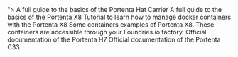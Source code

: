 <EssentialsColumn title="First Steps">
    <EssentialElement title="Portenta Hat Carrier User Manual" type="getting-started" link="/tutorials/portenta-hat-carrier/user-manual">">
        A full guide to the basics of the Portenta Hat Carrier
    </EssentialElement>
    <EssentialElement title="Portenta X8 User Manual" type="getting-started" link="/tutorials/portenta-x8/user-manual">
        A full guide to the basics of the Portenta X8
    </EssentialElement>
    <EssentialElement link="https://docs.arduino.cc/tutorials/portenta-x8/docker-container" title="Containers management" type="tutorial">
        Tutorial to learn how to manage docker containers with the Portenta X8
    </EssentialElement>
</EssentialsColumn>
    
<EssentialsColumn title="Suggested Repositories">
    <EssentialElement link="https://github.com/arduino/portenta-containers" title="Portenta X8 containers" type="article">
        Some containers examples of Portenta X8. These containers are accessible through your Foundries.io factory.
    </EssentialElement>
</EssentialsColumn>

<EssentialsColumn title="Portenta H7 & Portenta C33">
    <EssentialElement title="Portenta H7 Documentation" type="getting-started" link="/hardware/portenta-h7">
        Official documentation of the Portenta H7
    </EssentialElement>
    <EssentialElement title="Portenta C33 Documentation" type="getting-started" link="/hardware/portenta-c33">
        Official documentation of the Portenta C33
    </EssentialElement>
</EssentialsColumn>
